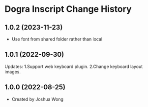 Dogra Inscript Change History
====================

1.0.2 (2023-11-23)
----------------
* Use font from shared folder rather than local

1.0.1 (2022-09-30)
----------------
Updates: 
    1.Support web keyboard plugin.
    2.Change keyboard layout images.

1.0.0 (2022-08-25)
----------------
* Created by Joshua Wong
